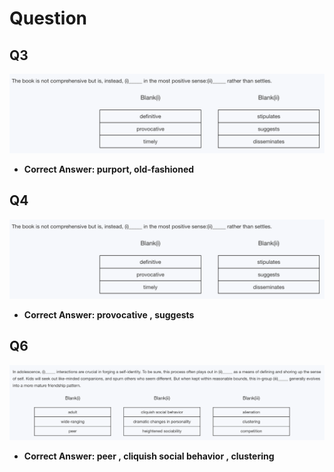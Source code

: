 # Question

## Q3

![](/Images/28Q4.png)

- **Correct Answer: purport, old-fashioned**

## Q4

![](/Images/28Q4.png)

- **Correct Answer: provocative , suggests**

## Q6

![](/Images/28Q6.png)

- **Correct Answer: peer , cliquish social behavior , clustering**
